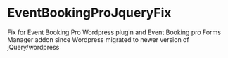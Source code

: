 # EventBookingProJqueryFix
Fix for Event Booking Pro Wordpress plugin and Event Booking pro Forms Manager addon since Wordpress migrated to newer version of jQuery/wordpress
